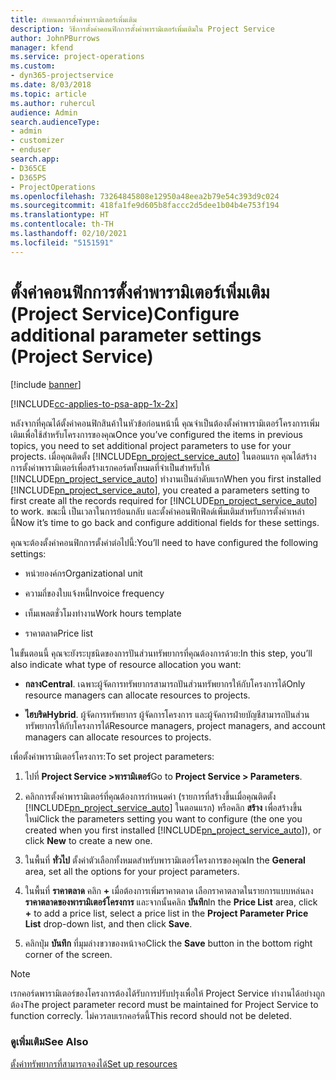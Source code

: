 ```yaml
---
title: กำหนดการตั้งค่าพารามิเตอร์เพิ่มเติม
description: วิธีการตั้งค่าคอนฟิกการตั้งค่าพารามิเตอร์เพิ่มเติมใน Project Service
author: JohnPBurrows
manager: kfend
ms.service: project-operations
ms.custom:
- dyn365-projectservice
ms.date: 8/03/2018
ms.topic: article
ms.author: ruhercul
audience: Admin
search.audienceType:
- admin
- customizer
- enduser
search.app:
- D365CE
- D365PS
- ProjectOperations
ms.openlocfilehash: 73264845808e12950a48eea2b79e54c393d9c024
ms.sourcegitcommit: 418fa1fe9d605b8faccc2d5dee1b04b4e753f194
ms.translationtype: HT
ms.contentlocale: th-TH
ms.lasthandoff: 02/10/2021
ms.locfileid: "5151591"
---
```

# <a name="configure-additional-parameter-settings-project-service"></a><span data-ttu-id="3d132-103">ตั้งค่าคอนฟิกการตั้งค่าพารามิเตอร์เพิ่มเติม (Project Service)</span><span class="sxs-lookup"><span data-stu-id="3d132-103">Configure additional parameter settings (Project Service)</span></span>

[!include [banner](../includes/psa-now-project-operations.md)]

[!INCLUDE[cc-applies-to-psa-app-1x-2x](../includes/cc-applies-to-psa-app-1x-2x.md)]

<span data-ttu-id="3d132-104">หลังจากที่คุณได้ตั้งค่าคอนฟิกสินค้าในหัวข้อก่อนหน้านี้ คุณจำเป็นต้องตั้งค่าพารามิเตอร์โครงการเพิ่มเติมเพื่อใช้สำหรับโครงการของคุณ</span><span class="sxs-lookup"><span data-stu-id="3d132-104">Once you’ve configured the items in previous topics, you need to set additional project parameters to use for your projects.</span></span> <span data-ttu-id="3d132-105">เมื่อคุณติดตั้ง [!INCLUDE[pn_project_service_auto](../includes/pn-project-service-auto.md)] ในตอนแรก คุณได้สร้างการตั้งค่าพารามิเตอร์เพื่อสร้างเรกคอร์ดทั้งหมดที่จำเป็นสำหรับให้ [!INCLUDE[pn_project_service_auto](../includes/pn-project-service-auto.md)] ทำงานเป็นลำดับแรก</span><span class="sxs-lookup"><span data-stu-id="3d132-105">When you first installed [!INCLUDE[pn_project_service_auto](../includes/pn-project-service-auto.md)], you created a parameters setting to first create all the records required for [!INCLUDE[pn_project_service_auto](../includes/pn-project-service-auto.md)] to work.</span></span> <span data-ttu-id="3d132-106">ขณะนี้ เป็นเวลาในการย้อนกลับ และตั้งค่าคอนฟิกฟิลด์เพิ่มเติมสำหรับการตั้งค่าเหล่านี้</span><span class="sxs-lookup"><span data-stu-id="3d132-106">Now it’s time to go back and configure additional fields for these settings.</span></span>  
  
 <span data-ttu-id="3d132-107">คุณจะต้องตั้งค่าคอนฟิกการตั้งค่าต่อไปนี้:</span><span class="sxs-lookup"><span data-stu-id="3d132-107">You’ll need to have configured the following settings:</span></span>  
  
-   <span data-ttu-id="3d132-108">หน่วยองค์กร</span><span class="sxs-lookup"><span data-stu-id="3d132-108">Organizational unit</span></span>  
  
-   <span data-ttu-id="3d132-109">ความถี่ของใบแจ้งหนี้</span><span class="sxs-lookup"><span data-stu-id="3d132-109">Invoice frequency</span></span>  
  
-   <span data-ttu-id="3d132-110">เท็มเพลตชั่วโมงทำงาน</span><span class="sxs-lookup"><span data-stu-id="3d132-110">Work hours template</span></span>  
  
-   <span data-ttu-id="3d132-111">ราคาตลาด</span><span class="sxs-lookup"><span data-stu-id="3d132-111">Price list</span></span>  
 
<span data-ttu-id="3d132-112">ในขั้นตอนนี้ คุณจะยังระบุชนิดของการปันส่วนทรัพยากรที่คุณต้องการด้วย:</span><span class="sxs-lookup"><span data-stu-id="3d132-112">In this step, you’ll also indicate what type of resource allocation you want:</span></span>  
  
- <span data-ttu-id="3d132-113">**กลาง**</span><span class="sxs-lookup"><span data-stu-id="3d132-113">**Central**.</span></span> <span data-ttu-id="3d132-114">เฉพาะผู้จัดการทรัพยากรสามารถปันส่วนทรัพยากรให้กับโครงการได้</span><span class="sxs-lookup"><span data-stu-id="3d132-114">Only resource managers can allocate resources to projects.</span></span>  
  
- <span data-ttu-id="3d132-115">**ไฮบริด**</span><span class="sxs-lookup"><span data-stu-id="3d132-115">**Hybrid**.</span></span> <span data-ttu-id="3d132-116">ผู้จัดการทรัพยากร ผู้จัดการโครงการ และผู้จัดการฝ่ายบัญชีสามารถปันส่วนทรัพยากรให้กับโครงการได้</span><span class="sxs-lookup"><span data-stu-id="3d132-116">Resource managers, project managers, and account managers can allocate resources to projects.</span></span>  
  
 
<span data-ttu-id="3d132-117">เพื่อตั้งค่าพารามิเตอร์โครงการ:</span><span class="sxs-lookup"><span data-stu-id="3d132-117">To set project parameters:</span></span>  
  
1. <span data-ttu-id="3d132-118">ไปที่ **Project Service >พารามิเตอร์**</span><span class="sxs-lookup"><span data-stu-id="3d132-118">Go to **Project Service > Parameters**.</span></span>  
  
2. <span data-ttu-id="3d132-119">คลิกการตั้งค่าพารามิเตอร์ที่คุณต้องการกำหนดค่า (รายการที่สร้างขึ้นเมื่อคุณติดตั้ง [!INCLUDE[pn_project_service_auto](../includes/pn-project-service-auto.md)] ในตอนแรก) หรือคลิก **สร้าง** เพื่อสร้างขึ้นใหม่</span><span class="sxs-lookup"><span data-stu-id="3d132-119">Click the parameters setting you want to configure (the one you created when you first installed [!INCLUDE[pn_project_service_auto](../includes/pn-project-service-auto.md)]), or click **New** to create a new one.</span></span>  
  
3. <span data-ttu-id="3d132-120">ในพื้นที่ **ทั่วไป** ตั้งค่าตัวเลือกทั้งหมดสำหรับพารามิเตอร์โครงการของคุณ</span><span class="sxs-lookup"><span data-stu-id="3d132-120">In the **General** area, set all the options for your project parameters.</span></span>  
  
4. <span data-ttu-id="3d132-121">ในพื้นที่ **ราคาตลาด** คลิก **+** เมื่อต้องการเพิ่มราคาตลาด เลือกราคาตลาดในรายการแบบหล่นลง **ราคาตลาดของพารามิเตอร์โครงการ** และจากนั้นคลิก **บันทึก**</span><span class="sxs-lookup"><span data-stu-id="3d132-121">In the **Price List** area, click **+** to add a price list, select a price list in the **Project Parameter Price List** drop-down list, and then click **Save**.</span></span>  
  
5. <span data-ttu-id="3d132-122">คลิกปุ่ม **บันทึก** ที่มุมล่างขวาของหน้าจอ</span><span class="sxs-lookup"><span data-stu-id="3d132-122">Click the **Save** button in the bottom right corner of the screen.</span></span>  

> [!NOTE]
> <span data-ttu-id="3d132-123">เรกคอร์ดพารามิเตอร์ของโครงการต้องได้รับการปรับปรุงเพื่อให้ Project Service ทำงานได้อย่างถูกต้อง</span><span class="sxs-lookup"><span data-stu-id="3d132-123">The project parameter record must be maintained for Project Service to function correcly.</span></span> <span data-ttu-id="3d132-124">ไม่ควรลบเรกคอร์ดนี้</span><span class="sxs-lookup"><span data-stu-id="3d132-124">This record should not be deleted.</span></span>

### <a name="see-also"></a><span data-ttu-id="3d132-125">ดูเพิ่มเติม</span><span class="sxs-lookup"><span data-stu-id="3d132-125">See Also</span></span>  
 [<span data-ttu-id="3d132-126">ตั้งค่าทรัพยากรที่สามารถจองได้</span><span class="sxs-lookup"><span data-stu-id="3d132-126">Set up resources</span></span>](../psa/set-up-resources.md)
